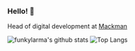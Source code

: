 ### Hello! 👋

Head of digital development at [Mackman](https://www.mackman.co.uk)

![funkylarma's github stats](https://github-readme-stats.vercel.app/api?username=funkylarma&hide=contribs,prs&show_icons=true&hide_border=true&title_color=000)
![Top Langs](https://github-readme-stats.vercel.app/api/top-langs/?username=funkylarma&layout=compact&hide_border=true)
